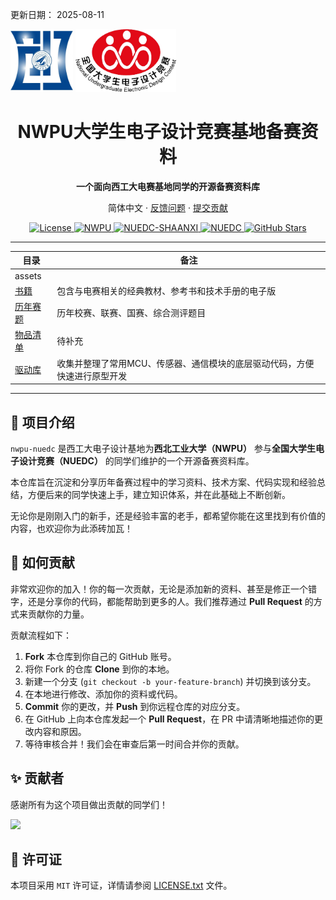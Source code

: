 更新日期： 2025-08-11
<div class="logo-container">
  <img src="assets/NWPU_NUEDC_LOGO.jpg" alt="NWPU_NUEDC_LOGO" height="100">
  <img src="assets/NUEDC_LOGO.jpg" alt="NUEDC_LOGO" height="100">
</div>

<!-- markdownlint-disable MD033 MD036 MD041 -->

<h1 align="center">NWPU大学生电子设计竞赛基地备赛资料</h1>

<p align="center">
  <strong>一个面向西工大电赛基地同学的开源备赛资料库</strong>
</p>

<p align="center">
简体中文
· <a href="https://github.com/MDLZCOOL/nwpu-nuedc/issues">反馈问题</a>
· <a href="https://github.com/MDLZCOOL/nwpu-nuedc/pulls">提交贡献</a>
</p>

<p align="center">
  <a href="./LICENSE.txt">
    <img alt="License" src="https://img.shields.io/badge/License-MIT-green.svg" />
  </a>
  <a href="https://www.nwpu.edu.cn/">
    <img alt="NWPU" src="https://img.shields.io/badge/NWPU-blue.svg" />
  </a>
  <a href="https://nuedc.xidian.edu.cn/index.html">
    <img alt="NUEDC-SHAANXI" src="https://img.shields.io/badge/NUEDC--SHAANXI-red.svg" />
  </a>
  <a href="https://www.nuedc-training.com.cn/">
    <img alt="NUEDC" src="https://img.shields.io/badge/NUEDC-red.svg" />
  </a>
  <a href="https://github.com/MDLZCOOL/nwpu-nuedc/stargazers">
    <img alt="GitHub Stars" src="https://img.shields.io/github/stars/MDLZCOOL/nwpu-nuedc.svg?style=social&label=Stars" />
  </a>
</p>

---

| 目录                   | 备注                                                         |
| ---------------------- | ------------------------------------------------------------ |
| assets                 |                                                              |
| [书籍](./书籍)         | 包含与电赛相关的经典教材、参考书和技术手册的电子版           |
| [历年赛题](./历年赛题) | 历年校赛、联赛、国赛、综合测评题目                           |
| [物品清单](./物品清单) | 待补充                                                       |
| [驱动库](./驱动库)     | 收集并整理了常用MCU、传感器、通信模块的底层驱动代码，方便快速进行原型开发 |

---

## 📖 项目介绍

`nwpu-nuedc` 是西工大电子设计基地为**西北工业大学（NWPU）** 参与**全国大学生电子设计竞赛（NUEDC）** 的同学们维护的一个开源备赛资料库。

本仓库旨在沉淀和分享历年备赛过程中的学习资料、技术方案、代码实现和经验总结，方便后来的同学快速上手，建立知识体系，并在此基础上不断创新。

无论你是刚刚入门的新手，还是经验丰富的老手，都希望你能在这里找到有价值的内容，也欢迎你为此添砖加瓦！

## 🤝 如何贡献

非常欢迎你的加入！你的每一次贡献，无论是添加新的资料、甚至是修正一个错字，还是分享你的代码，都能帮助到更多的人。我们推荐通过 **Pull Request** 的方式来贡献你的力量。

贡献流程如下：

1.  **Fork** 本仓库到你自己的 GitHub 账号。
2.  将你 Fork 的仓库 **Clone** 到你的本地。
3.  新建一个分支 (`git checkout -b your-feature-branch`) 并切换到该分支。
4.  在本地进行修改、添加你的资料或代码。
5.  **Commit** 你的更改，并 **Push** 到你远程仓库的对应分支。
6.  在 GitHub 上向本仓库发起一个 **Pull Request**，在 PR 中请清晰地描述你的更改内容和原因。
7.  等待审核合并！我们会在审查后第一时间合并你的贡献。

## ✨ 贡献者

感谢所有为这个项目做出贡献的同学们！

<a href="https://github.com/MDLZCOOL/nwpu-nuedc/graphs/contributors">
  <img src="https://contrib.rocks/image?repo=MDLZCOOL/nwpu-nuedc" />
</a>

## 📜 许可证

本项目采用 `MIT` 许可证，详情请参阅 [LICENSE.txt](./LICENSE.txt) 文件。

